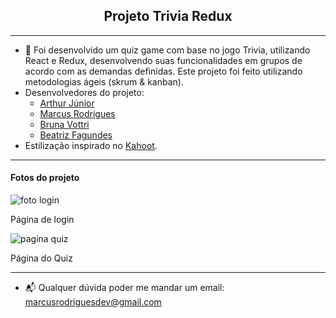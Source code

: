 <h2 align="center">Projeto Trivia Redux</h3>

---

 - 📝 Foi desenvolvido um quiz game com base no jogo Trivia, utilizando React e Redux, desenvolvendo suas funcionalidades em grupos de acordo com as demandas definidas. Este projeto foi feito utilizando metodologias ágeis (skrum & kanban).
 - Desenvolvedores do projeto:
   - <a href="https://www.linkedin.com/in/arthur-jr/" target="_blank">Arthur Júnior</a>
   - <a href="https://www.linkedin.com/in/marcusrodriguesdev/" target="_blank">Marcus Rodrigues</a>
   - <a href="https://www.linkedin.com/in/brunavottri/" target="_blank">Bruna Vottri</a>
   - <a href="https://www.linkedin.com/in/fagundesbeatriz/" target="_blank">Beatriz Fagundes</a>
 - Estilização inspirado no <a href="https://kahoot.it/" target="_blank">Kahoot</a>.

--- 
 
 #### Fotos do projeto
 
 <img src="https://i.pinimg.com/originals/41/95/4e/41954e71b55a361439587426c4d2519f.jpg" alt="foto login"/>
 <p>Página de login</p>
 
<img src="https://i.pinimg.com/originals/48/72/94/48729416564c98c5feb21d732b2e594d.jpg" alt="pagina quiz"/>
<p>Página do Quiz</p>

<hr />

- 📬 Qualquer dúvida poder me mandar um email: marcusrodriguesdev@gmail.com
